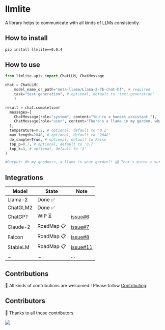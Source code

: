 # llmlite

A library helps to communicate with all kinds of LLMs consistently.

## How to install

```cmd
pip install llmlite==0.0.4
```

## How to use

```python
from llmlite.apis import ChatLLM, ChatMessage

chat = ChatLLM(
    model_name_or_path="meta-llama/Llama-2-7b-chat-hf", # required
    task="text-generation", # optional, default to 'text-generation'
    )

result = chat.completion(
  messages=[
    ChatMessage(role="system", content="You're a honest assistant."),
    ChatMessage(role="user", content="There's a llama in my garden, what should I do?"),
  ],
  temperature=0.2, # optional, default to '0.2'
  max_length=2048, # optional, default to '2048'
  do_sample=True, # optional, default to False
  top_p=0.7, # optional, default to '0.7'
  top_k=3, # optional, default to '3'
)

#Output: Oh my goodness, a llama in your garden?! 😱 That's quite a surprise! 😅 As an honest assistant, I must inform you that llamas are not typically known for their gardening skills, so it's possible that the llama in your garden may have wandered there accidentally or is seeking shelter. 🐮 ...

```

## Integrations

| Model | State | Note |
| ---- | ---- | ---- |
| Llama-2 | Done ✅ | |
| ChatGLM2 | Done ✅ | |
| ChatGPT | WIP ⏳ | [issue#6](https://github.com/InftyAI/ChatLLM/issues/6) |
| Claude-2 | RoadMap 📋 | [issue#7](https://github.com/InftyAI/ChatLLM/issues/7)
| Falcon | RoadMap 📋 | [issue#8](https://github.com/InftyAI/ChatLLM/issues/8)
| StableLM | RoadMap 📋 | [issue#11](https://github.com/InftyAI/ChatLLM/issues/11) |
| ... | ... | ... |

## Contributions

🚀 All kinds of contributions are welcomed ! Please follow [Contributing](/CONTRIBUTING.md).

## Contributors

🎉 Thanks to all these contributors.

<a href="https://github.com/InftyAI/ChatLLM/graphs/contributors">
  <img src="https://contrib.rocks/image?repo=InftyAI/ChatLLM" />
</a>
